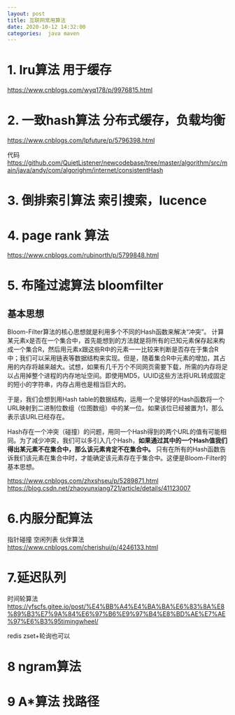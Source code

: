 ```yaml
---
layout: post
title: 互联网常用算法
date: 2020-10-12 14:32:00
categories:  java maven
---
```


# 1. lru算法 用于缓存
https://www.cnblogs.com/wyq178/p/9976815.html

# 2. 一致hash算法 分布式缓存，负载均衡
https://www.cnblogs.com/lpfuture/p/5796398.html

代码
https://github.com/QuietListener/newcodebase/tree/master/algorithm/src/main/java/andy/com/algorighm/internet/consistentHash

# 3. 倒排索引算法 索引搜索，lucence

# 4. page rank 算法
https://www.cnblogs.com/rubinorth/p/5799848.html

# 5. 布隆过滤算法 bloomfilter
## 基本思想
Bloom-Filter算法的核心思想就是利用多个不同的Hash函数来解决“冲突”。
计算某元素x是否在一个集合中，首先能想到的方法就是将所有的已知元素保存起来构成一个集合R，然后用元素x跟这些R中的元素一一比较来判断是否存在于集合R中；我们可以采用链表等数据结构来实现。但是，随着集合R中元素的增加，其占用的内存将越来越大。试想，如果有几千万个不同网页需要下载，所需的内存将足以占用掉整个进程的内存地址空间。即使用MD5，UUID这些方法将URL转成固定的短小的字符串，内存占用也是相当巨大的。

于是，我们会想到用Hash table的数据结构，运用一个足够好的Hash函数将一个URL映射到二进制位数组（位图数组）中的某一位。如果该位已经被置为1，那么表示该URL已经存在。

Hash存在一个冲突（碰撞）的问题，用同一个Hash得到的两个URL的值有可能相同。为了减少冲突，我们可以多引入几个Hash，**如果通过其中的一个Hash值我们得出某元素不在集合中，那么该元素肯定不在集合中。** 只有在所有的Hash函数告诉我们该元素在集合中时，才能确定该元素存在于集合中。这便是Bloom-Filter的基本思想。


https://www.cnblogs.com/zhxshseu/p/5289871.html
https://blog.csdn.net/zhaoyunxiang721/article/details/41123007



# 6.内服分配算法
指针碰撞
空闲列表
伙伴算法
https://www.cnblogs.com/cherishui/p/4246133.html


# 7.延迟队列
时间轮算法
https://yfscfs.gitee.io/post/%E4%BB%A4%E4%BA%BA%E6%83%8A%E8%89%B3%E7%9A%84%E6%97%B6%E9%97%B4%E8%BD%AE%E7%AE%97%E6%B3%95timingwheel/

redis zset+轮询也可以

# 8 ngram算法

# 9 A*算法 找路径

